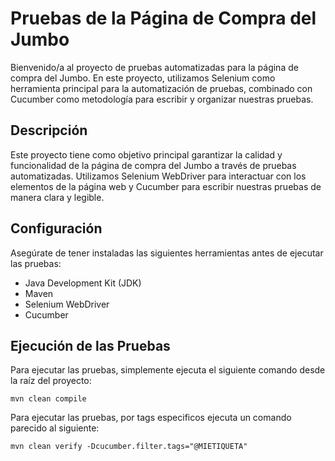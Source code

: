 # Pruebas de la Página de Compra del Jumbo

Bienvenido/a al proyecto de pruebas automatizadas para la página de compra del Jumbo. En este proyecto, utilizamos Selenium como herramienta principal para la automatización de pruebas, combinado con Cucumber como metodología para escribir y organizar nuestras pruebas.

## Descripción

Este proyecto tiene como objetivo principal garantizar la calidad y funcionalidad de la página de compra del Jumbo a través de pruebas automatizadas. Utilizamos Selenium WebDriver para interactuar con los elementos de la página web y Cucumber para escribir nuestras pruebas de manera clara y legible.

## Configuración

Asegúrate de tener instaladas las siguientes herramientas antes de ejecutar las pruebas:

- Java Development Kit (JDK)
- Maven
- Selenium WebDriver
- Cucumber


## Ejecución de las Pruebas

Para ejecutar las pruebas, simplemente ejecuta el siguiente comando desde la raíz del proyecto:

 ```
mvn clean compile
```


Para ejecutar las pruebas, por tags especificos ejecuta un comando parecido al siguiente:

 ```
mvn clean verify -Dcucumber.filter.tags="@MIETIQUETA"
```
